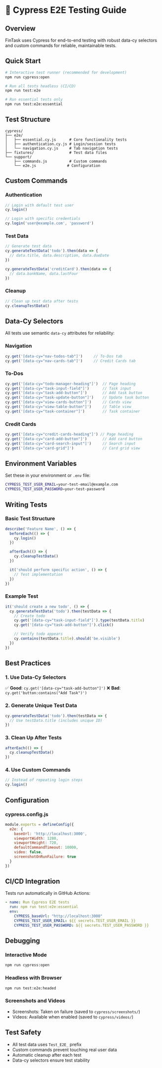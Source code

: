 # 🧪 Cypress E2E Testing Guide

## Overview

FinTask uses Cypress for end-to-end testing with robust data-cy selectors and custom commands for reliable, maintainable tests.

## Quick Start

```bash
# Interactive test runner (recommended for development)
npm run cypress:open

# Run all tests headless (CI/CD)
npm run test:e2e

# Run essential tests only
npm run test:e2e:essential
```

## Test Structure

```
cypress/
├── e2e/
│   ├── essential.cy.js      # Core functionality tests
│   ├── authentication.cy.js # Login/session tests
│   └── navigation.cy.js     # Tab navigation tests
├── fixtures/                # Test data files
└── support/
    ├── commands.js          # Custom commands
    └── e2e.js              # Configuration
```

## Custom Commands

### Authentication
```javascript
// Login with default test user
cy.login()

// Login with specific credentials
cy.login('user@example.com', 'password')
```

### Test Data
```javascript
// Generate test data
cy.generateTestData('todo').then(data => {
  // data.title, data.description, data.dueDate
})

cy.generateTestData('creditCard').then(data => {
  // data.bankName, data.lastFour
})
```

### Cleanup
```javascript
// Clean up test data after tests
cy.cleanupTestData()
```

## Data-Cy Selectors

All tests use semantic `data-cy` attributes for reliability:

### Navigation
```javascript
cy.get('[data-cy="nav-todos-tab"]')     // To-Dos tab
cy.get('[data-cy="nav-cards-tab"]')     // Credit Cards tab
```

### To-Dos
```javascript
cy.get('[data-cy="todo-manager-heading"]')  // Page heading
cy.get('[data-cy="task-input-field"]')      // Task input
cy.get('[data-cy="task-add-button"]')       // Add task button
cy.get('[data-cy="task-update-button"]')    // Update task button
cy.get('[data-cy="view-cards-button"]')     // Cards view
cy.get('[data-cy="view-table-button"]')     // Table view
cy.get('[data-cy="task-container"]')        // Task container
```

### Credit Cards
```javascript
cy.get('[data-cy="credit-cards-heading"]') // Page heading
cy.get('[data-cy="card-add-button"]')       // Add card button
cy.get('[data-cy="card-search-input"]')     // Search input
cy.get('[data-cy="card-grid"]')             // Card grid view
```

## Environment Variables

Set these in your environment or `.env` file:

```bash
CYPRESS_TEST_USER_EMAIL=your-test-email@example.com
CYPRESS_TEST_USER_PASSWORD=your-test-password
```

## Writing Tests

### Basic Test Structure
```javascript
describe('Feature Name', () => {
  beforeEach(() => {
    cy.login()
  })

  afterEach(() => {
    cy.cleanupTestData()
  })

  it('should perform specific action', () => {
    // Test implementation
  })
})
```

### Example Test
```javascript
it('should create a new todo', () => {
  cy.generateTestData('todo').then(testData => {
    // Create todo
    cy.get('[data-cy="task-input-field"]').type(testData.title)
    cy.get('[data-cy="task-add-button"]').click()

    // Verify todo appears
    cy.contains(testData.title).should('be.visible')
  })
})
```

## Best Practices

### 1. Use Data-Cy Selectors
✅ **Good**: `cy.get('[data-cy="task-add-button"]')`
❌ **Bad**: `cy.get('button:contains("Add Task")')`

### 2. Generate Unique Test Data
```javascript
cy.generateTestData('todo').then(testData => {
  // Use testData.title (includes unique ID)
})
```

### 3. Clean Up After Tests
```javascript
afterEach(() => {
  cy.cleanupTestData()
})
```

### 4. Use Custom Commands
```javascript
// Instead of repeating login steps
cy.login()
```

## Configuration

### cypress.config.js
```javascript
module.exports = defineConfig({
  e2e: {
    baseUrl: 'http://localhost:3000',
    viewportWidth: 1280,
    viewportHeight: 720,
    defaultCommandTimeout: 10000,
    video: false,
    screenshotOnRunFailure: true
  }
})
```

## CI/CD Integration

Tests run automatically in GitHub Actions:

```yaml
- name: Run Cypress E2E tests
  run: npm run test:e2e:essential
  env:
    CYPRESS_baseUrl: "http://localhost:3000"
    CYPRESS_TEST_USER_EMAIL: ${{ secrets.TEST_USER_EMAIL }}
    CYPRESS_TEST_USER_PASSWORD: ${{ secrets.TEST_USER_PASSWORD }}
```

## Debugging

### Interactive Mode
```bash
npm run cypress:open
```

### Headless with Browser
```bash
npm run test:e2e:headed
```

### Screenshots and Videos
- Screenshots: Taken on failure (saved to `cypress/screenshots/`)
- Videos: Available when enabled (saved to `cypress/videos/`)

## Test Safety

- All test data uses `Test_E2E_` prefix
- Custom commands prevent touching real user data
- Automatic cleanup after each test
- Data-cy selectors ensure test stability